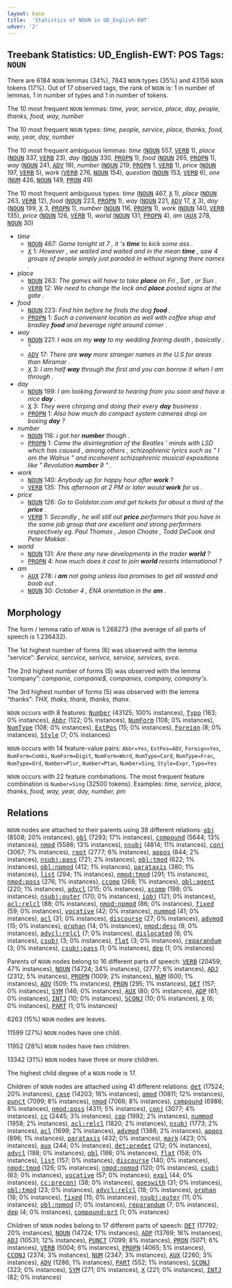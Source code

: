```yaml
---
layout: base
title:  'Statistics of NOUN in UD_English-EWT'
udver: '2'
---
```


## Treebank Statistics: UD_English-EWT: POS Tags: `NOUN`

There are 6184 `NOUN` lemmas (34%), 7843 `NOUN` types (35%) and 43156 `NOUN` tokens (17%).
Out of 17 observed tags, the rank of `NOUN` is: 1 in number of lemmas, 1 in number of types and 1 in number of tokens.

The 10 most frequent `NOUN` lemmas: <em>time, year, service, place, day, people, thanks, food, way, number</em>

The 10 most frequent `NOUN` types:  <em>time, people, service, place, thanks, food, way, year, day, number</em>

The 10 most frequent ambiguous lemmas: <em>time</em> (<tt><a href="en_ewt-pos-NOUN.html">NOUN</a></tt> 557, <tt><a href="en_ewt-pos-VERB.html">VERB</a></tt> 1), <em>place</em> (<tt><a href="en_ewt-pos-NOUN.html">NOUN</a></tt> 337, <tt><a href="en_ewt-pos-VERB.html">VERB</a></tt> 23), <em>day</em> (<tt><a href="en_ewt-pos-NOUN.html">NOUN</a></tt> 330, <tt><a href="en_ewt-pos-PROPN.html">PROPN</a></tt> 1), <em>food</em> (<tt><a href="en_ewt-pos-NOUN.html">NOUN</a></tt> 265, <tt><a href="en_ewt-pos-PROPN.html">PROPN</a></tt> 1), <em>way</em> (<tt><a href="en_ewt-pos-NOUN.html">NOUN</a></tt> 241, <tt><a href="en_ewt-pos-ADV.html">ADV</a></tt> 19), <em>number</em> (<tt><a href="en_ewt-pos-NOUN.html">NOUN</a></tt> 219, <tt><a href="en_ewt-pos-PROPN.html">PROPN</a></tt> 1, <tt><a href="en_ewt-pos-VERB.html">VERB</a></tt> 1), <em>price</em> (<tt><a href="en_ewt-pos-NOUN.html">NOUN</a></tt> 197, <tt><a href="en_ewt-pos-VERB.html">VERB</a></tt> 5), <em>work</em> (<tt><a href="en_ewt-pos-VERB.html">VERB</a></tt> 276, <tt><a href="en_ewt-pos-NOUN.html">NOUN</a></tt> 154), <em>question</em> (<tt><a href="en_ewt-pos-NOUN.html">NOUN</a></tt> 153, <tt><a href="en_ewt-pos-VERB.html">VERB</a></tt> 6), <em>one</em> (<tt><a href="en_ewt-pos-NUM.html">NUM</a></tt> 426, <tt><a href="en_ewt-pos-NOUN.html">NOUN</a></tt> 149, <tt><a href="en_ewt-pos-PRON.html">PRON</a></tt> 49)

The 10 most frequent ambiguous types:  <em>time</em> (<tt><a href="en_ewt-pos-NOUN.html">NOUN</a></tt> 467, <tt><a href="en_ewt-pos-X.html">X</a></tt> 1), <em>place</em> (<tt><a href="en_ewt-pos-NOUN.html">NOUN</a></tt> 263, <tt><a href="en_ewt-pos-VERB.html">VERB</a></tt> 12), <em>food</em> (<tt><a href="en_ewt-pos-NOUN.html">NOUN</a></tt> 223, <tt><a href="en_ewt-pos-PROPN.html">PROPN</a></tt> 1), <em>way</em> (<tt><a href="en_ewt-pos-NOUN.html">NOUN</a></tt> 221, <tt><a href="en_ewt-pos-ADV.html">ADV</a></tt> 17, <tt><a href="en_ewt-pos-X.html">X</a></tt> 3), <em>day</em> (<tt><a href="en_ewt-pos-NOUN.html">NOUN</a></tt> 199, <tt><a href="en_ewt-pos-X.html">X</a></tt> 3, <tt><a href="en_ewt-pos-PROPN.html">PROPN</a></tt> 1), <em>number</em> (<tt><a href="en_ewt-pos-NOUN.html">NOUN</a></tt> 116, <tt><a href="en_ewt-pos-PROPN.html">PROPN</a></tt> 1), <em>work</em> (<tt><a href="en_ewt-pos-NOUN.html">NOUN</a></tt> 140, <tt><a href="en_ewt-pos-VERB.html">VERB</a></tt> 135), <em>price</em> (<tt><a href="en_ewt-pos-NOUN.html">NOUN</a></tt> 126, <tt><a href="en_ewt-pos-VERB.html">VERB</a></tt> 1), <em>world</em> (<tt><a href="en_ewt-pos-NOUN.html">NOUN</a></tt> 131, <tt><a href="en_ewt-pos-PROPN.html">PROPN</a></tt> 4), <em>am</em> (<tt><a href="en_ewt-pos-AUX.html">AUX</a></tt> 278, <tt><a href="en_ewt-pos-NOUN.html">NOUN</a></tt> 30)


* <em>time</em>
  * <tt><a href="en_ewt-pos-NOUN.html">NOUN</a></tt> 467: <em>Game tonight at 7 , it 's <b>time</b> to kick some ass .</em>
  * <tt><a href="en_ewt-pos-X.html">X</a></tt> 1: <em>However , we waited and waited and in the mean <b>time</b> , saw 4 groups of people simply just paraded in without signing there names .</em>
* <em>place</em>
  * <tt><a href="en_ewt-pos-NOUN.html">NOUN</a></tt> 263: <em>The games will have to take <b>place</b> on Fri , Sat , or Sun .</em>
  * <tt><a href="en_ewt-pos-VERB.html">VERB</a></tt> 12: <em>We need to change the lock and <b>place</b> posted signs at the gate .</em>
* <em>food</em>
  * <tt><a href="en_ewt-pos-NOUN.html">NOUN</a></tt> 223: <em>Find him before he finds the dog <b>food</b> .</em>
  * <tt><a href="en_ewt-pos-PROPN.html">PROPN</a></tt> 1: <em>Such a convenient location as well with coffee shop and bradley <b>food</b> and beverage right around corner .</em>
* <em>way</em>
  * <tt><a href="en_ewt-pos-NOUN.html">NOUN</a></tt> 221: <em>I was on my <b>way</b> to my wedding fearing death , basically . "</em>
  * <tt><a href="en_ewt-pos-ADV.html">ADV</a></tt> 17: <em>There are <b>way</b> more stranger names in the U.S for areas than Miramar .</em>
  * <tt><a href="en_ewt-pos-X.html">X</a></tt> 3: <em>I am half <b>way</b> through the first and you can borrow it when I am through .</em>
* <em>day</em>
  * <tt><a href="en_ewt-pos-NOUN.html">NOUN</a></tt> 199: <em>I am looking forward to hearing from you soon and have a nice <b>day</b> .</em>
  * <tt><a href="en_ewt-pos-X.html">X</a></tt> 3: <em>They were chirping and doing their every <b>day</b> business .</em>
  * <tt><a href="en_ewt-pos-PROPN.html">PROPN</a></tt> 1: <em>Also how much do compact system cameras drop on boxing <b>day</b> ?</em>
* <em>number</em>
  * <tt><a href="en_ewt-pos-NOUN.html">NOUN</a></tt> 116: <em>i got her <b>number</b> though .</em>
  * <tt><a href="en_ewt-pos-PROPN.html">PROPN</a></tt> 1: <em>Came the disintegration of the Beatles ' minds with LSD which has caused , among others , schizophrenic lyrics such as " I am the Walrus " and incoherent schizophrenic musical expositions like " Revolution <b>number</b> 9 " .</em>
* <em>work</em>
  * <tt><a href="en_ewt-pos-NOUN.html">NOUN</a></tt> 140: <em>Anybody up for happy hour after <b>work</b> ?</em>
  * <tt><a href="en_ewt-pos-VERB.html">VERB</a></tt> 135: <em>This afternoon at 2 PM or later would <b>work</b> for us .</em>
* <em>price</em>
  * <tt><a href="en_ewt-pos-NOUN.html">NOUN</a></tt> 126: <em>Go to Goldstar.com and get tickets for about a third of the <b>price</b> .</em>
  * <tt><a href="en_ewt-pos-VERB.html">VERB</a></tt> 1: <em>Secondly , he will still out <b>price</b> performers that you have in the same job group that are excellent and strong performers respectively eg. Paul Thomas , Jason Choate , Todd DeCook and Peter Makkai .</em>
* <em>world</em>
  * <tt><a href="en_ewt-pos-NOUN.html">NOUN</a></tt> 131: <em>Are there any new developments in the trader <b>world</b> ?</em>
  * <tt><a href="en_ewt-pos-PROPN.html">PROPN</a></tt> 4: <em>how much does it cost to join <b>world</b> resorts international ?</em>
* <em>am</em>
  * <tt><a href="en_ewt-pos-AUX.html">AUX</a></tt> 278: <em>i <b>am</b> not going unless lisa promises to get all wasted and boob out .</em>
  * <tt><a href="en_ewt-pos-NOUN.html">NOUN</a></tt> 30: <em>October 4 , ENA orientation in the <b>am</b> .</em>

## Morphology

The form / lemma ratio of `NOUN` is 1.268273 (the average of all parts of speech is 1.236432).

The 1st highest number of forms (6) was observed with the lemma “service”: <em>$ervice, sercvice, serivce, service, services, svce</em>.

The 2nd highest number of forms (5) was observed with the lemma “company”: <em>companie, companie$, companies, company, company's</em>.

The 3rd highest number of forms (5) was observed with the lemma “thanks”: <em>THX, thaks, thank, thanks, thanx</em>.

`NOUN` occurs with 8 features: <tt><a href="en_ewt-feat-Number.html">Number</a></tt> (43125; 100% instances), <tt><a href="en_ewt-feat-Typo.html">Typo</a></tt> (163; 0% instances), <tt><a href="en_ewt-feat-Abbr.html">Abbr</a></tt> (122; 0% instances), <tt><a href="en_ewt-feat-NumForm.html">NumForm</a></tt> (108; 0% instances), <tt><a href="en_ewt-feat-NumType.html">NumType</a></tt> (108; 0% instances), <tt><a href="en_ewt-feat-ExtPos.html">ExtPos</a></tt> (15; 0% instances), <tt><a href="en_ewt-feat-Foreign.html">Foreign</a></tt> (8; 0% instances), <tt><a href="en_ewt-feat-Style.html">Style</a></tt> (7; 0% instances)

`NOUN` occurs with 14 feature-value pairs: `Abbr=Yes`, `ExtPos=ADV`, `Foreign=Yes`, `NumForm=Combi`, `NumForm=Digit`, `NumForm=Word`, `NumType=Card`, `NumType=Frac`, `NumType=Ord`, `Number=Plur`, `Number=Ptan`, `Number=Sing`, `Style=Expr`, `Typo=Yes`

`NOUN` occurs with 22 feature combinations.
The most frequent feature combination is `Number=Sing` (32500 tokens).
Examples: <em>time, service, place, thanks, food, way, year, day, number, pm</em>


## Relations

`NOUN` nodes are attached to their parents using 38 different relations: <tt><a href="en_ewt-dep-obj.html">obj</a></tt> (8508; 20% instances), <tt><a href="en_ewt-dep-obl.html">obl</a></tt> (7293; 17% instances), <tt><a href="en_ewt-dep-compound.html">compound</a></tt> (5644; 13% instances), <tt><a href="en_ewt-dep-nmod.html">nmod</a></tt> (5586; 13% instances), <tt><a href="en_ewt-dep-nsubj.html">nsubj</a></tt> (4814; 11% instances), <tt><a href="en_ewt-dep-conj.html">conj</a></tt> (3067; 7% instances), <tt><a href="en_ewt-dep-root.html">root</a></tt> (2777; 6% instances), <tt><a href="en_ewt-dep-appos.html">appos</a></tt> (844; 2% instances), <tt><a href="en_ewt-dep-nsubj-pass.html">nsubj:pass</a></tt> (721; 2% instances), <tt><a href="en_ewt-dep-obl-tmod.html">obl:tmod</a></tt> (622; 1% instances), <tt><a href="en_ewt-dep-obl-npmod.html">obl:npmod</a></tt> (412; 1% instances), <tt><a href="en_ewt-dep-parataxis.html">parataxis</a></tt> (380; 1% instances), <tt><a href="en_ewt-dep-list.html">list</a></tt> (294; 1% instances), <tt><a href="en_ewt-dep-nmod-tmod.html">nmod:tmod</a></tt> (291; 1% instances), <tt><a href="en_ewt-dep-nmod-poss.html">nmod:poss</a></tt> (276; 1% instances), <tt><a href="en_ewt-dep-ccomp.html">ccomp</a></tt> (268; 1% instances), <tt><a href="en_ewt-dep-obl-agent.html">obl:agent</a></tt> (220; 1% instances), <tt><a href="en_ewt-dep-advcl.html">advcl</a></tt> (215; 0% instances), <tt><a href="en_ewt-dep-xcomp.html">xcomp</a></tt> (198; 0% instances), <tt><a href="en_ewt-dep-nsubj-outer.html">nsubj:outer</a></tt> (170; 0% instances), <tt><a href="en_ewt-dep-iobj.html">iobj</a></tt> (121; 0% instances), <tt><a href="en_ewt-dep-acl-relcl.html">acl:relcl</a></tt> (88; 0% instances), <tt><a href="en_ewt-dep-nmod-npmod.html">nmod:npmod</a></tt> (86; 0% instances), <tt><a href="en_ewt-dep-fixed.html">fixed</a></tt> (59; 0% instances), <tt><a href="en_ewt-dep-vocative.html">vocative</a></tt> (42; 0% instances), <tt><a href="en_ewt-dep-nummod.html">nummod</a></tt> (41; 0% instances), <tt><a href="en_ewt-dep-acl.html">acl</a></tt> (31; 0% instances), <tt><a href="en_ewt-dep-discourse.html">discourse</a></tt> (27; 0% instances), <tt><a href="en_ewt-dep-advmod.html">advmod</a></tt> (15; 0% instances), <tt><a href="en_ewt-dep-orphan.html">orphan</a></tt> (14; 0% instances), <tt><a href="en_ewt-dep-nmod-desc.html">nmod:desc</a></tt> (8; 0% instances), <tt><a href="en_ewt-dep-advcl-relcl.html">advcl:relcl</a></tt> (7; 0% instances), <tt><a href="en_ewt-dep-dislocated.html">dislocated</a></tt> (6; 0% instances), <tt><a href="en_ewt-dep-csubj.html">csubj</a></tt> (3; 0% instances), <tt><a href="en_ewt-dep-flat.html">flat</a></tt> (3; 0% instances), <tt><a href="en_ewt-dep-reparandum.html">reparandum</a></tt> (3; 0% instances), <tt><a href="en_ewt-dep-csubj-pass.html">csubj:pass</a></tt> (1; 0% instances), <tt><a href="en_ewt-dep-dep.html">dep</a></tt> (1; 0% instances)

Parents of `NOUN` nodes belong to 16 different parts of speech: <tt><a href="en_ewt-pos-VERB.html">VERB</a></tt> (20459; 47% instances), <tt><a href="en_ewt-pos-NOUN.html">NOUN</a></tt> (14724; 34% instances),  (2777; 6% instances), <tt><a href="en_ewt-pos-ADJ.html">ADJ</a></tt> (2312; 5% instances), <tt><a href="en_ewt-pos-PROPN.html">PROPN</a></tt> (1009; 2% instances), <tt><a href="en_ewt-pos-NUM.html">NUM</a></tt> (600; 1% instances), <tt><a href="en_ewt-pos-ADV.html">ADV</a></tt> (509; 1% instances), <tt><a href="en_ewt-pos-PRON.html">PRON</a></tt> (295; 1% instances), <tt><a href="en_ewt-pos-DET.html">DET</a></tt> (157; 0% instances), <tt><a href="en_ewt-pos-SYM.html">SYM</a></tt> (146; 0% instances), <tt><a href="en_ewt-pos-AUX.html">AUX</a></tt> (80; 0% instances), <tt><a href="en_ewt-pos-ADP.html">ADP</a></tt> (61; 0% instances), <tt><a href="en_ewt-pos-INTJ.html">INTJ</a></tt> (10; 0% instances), <tt><a href="en_ewt-pos-SCONJ.html">SCONJ</a></tt> (10; 0% instances), <tt><a href="en_ewt-pos-X.html">X</a></tt> (6; 0% instances), <tt><a href="en_ewt-pos-PART.html">PART</a></tt> (1; 0% instances)

6263 (15%) `NOUN` nodes are leaves.

11599 (27%) `NOUN` nodes have one child.

11952 (28%) `NOUN` nodes have two children.

13342 (31%) `NOUN` nodes have three or more children.

The highest child degree of a `NOUN` node is 17.

Children of `NOUN` nodes are attached using 41 different relations: <tt><a href="en_ewt-dep-det.html">det</a></tt> (17524; 20% instances), <tt><a href="en_ewt-dep-case.html">case</a></tt> (14203; 16% instances), <tt><a href="en_ewt-dep-amod.html">amod</a></tt> (10811; 12% instances), <tt><a href="en_ewt-dep-punct.html">punct</a></tt> (7099; 8% instances), <tt><a href="en_ewt-dep-nmod.html">nmod</a></tt> (7066; 8% instances), <tt><a href="en_ewt-dep-compound.html">compound</a></tt> (6986; 8% instances), <tt><a href="en_ewt-dep-nmod-poss.html">nmod:poss</a></tt> (4311; 5% instances), <tt><a href="en_ewt-dep-conj.html">conj</a></tt> (3077; 4% instances), <tt><a href="en_ewt-dep-cc.html">cc</a></tt> (2445; 3% instances), <tt><a href="en_ewt-dep-cop.html">cop</a></tt> (1992; 2% instances), <tt><a href="en_ewt-dep-nummod.html">nummod</a></tt> (1958; 2% instances), <tt><a href="en_ewt-dep-acl-relcl.html">acl:relcl</a></tt> (1820; 2% instances), <tt><a href="en_ewt-dep-nsubj.html">nsubj</a></tt> (1773; 2% instances), <tt><a href="en_ewt-dep-acl.html">acl</a></tt> (1699; 2% instances), <tt><a href="en_ewt-dep-advmod.html">advmod</a></tt> (1388; 2% instances), <tt><a href="en_ewt-dep-appos.html">appos</a></tt> (896; 1% instances), <tt><a href="en_ewt-dep-parataxis.html">parataxis</a></tt> (432; 0% instances), <tt><a href="en_ewt-dep-mark.html">mark</a></tt> (423; 0% instances), <tt><a href="en_ewt-dep-aux.html">aux</a></tt> (244; 0% instances), <tt><a href="en_ewt-dep-det-predet.html">det:predet</a></tt> (212; 0% instances), <tt><a href="en_ewt-dep-advcl.html">advcl</a></tt> (188; 0% instances), <tt><a href="en_ewt-dep-obl.html">obl</a></tt> (186; 0% instances), <tt><a href="en_ewt-dep-flat.html">flat</a></tt> (158; 0% instances), <tt><a href="en_ewt-dep-list.html">list</a></tt> (157; 0% instances), <tt><a href="en_ewt-dep-discourse.html">discourse</a></tt> (140; 0% instances), <tt><a href="en_ewt-dep-nmod-tmod.html">nmod:tmod</a></tt> (126; 0% instances), <tt><a href="en_ewt-dep-nmod-npmod.html">nmod:npmod</a></tt> (120; 0% instances), <tt><a href="en_ewt-dep-csubj.html">csubj</a></tt> (63; 0% instances), <tt><a href="en_ewt-dep-vocative.html">vocative</a></tt> (57; 0% instances), <tt><a href="en_ewt-dep-expl.html">expl</a></tt> (44; 0% instances), <tt><a href="en_ewt-dep-cc-preconj.html">cc:preconj</a></tt> (38; 0% instances), <tt><a href="en_ewt-dep-goeswith.html">goeswith</a></tt> (31; 0% instances), <tt><a href="en_ewt-dep-obl-tmod.html">obl:tmod</a></tt> (23; 0% instances), <tt><a href="en_ewt-dep-advcl-relcl.html">advcl:relcl</a></tt> (18; 0% instances), <tt><a href="en_ewt-dep-orphan.html">orphan</a></tt> (18; 0% instances), <tt><a href="en_ewt-dep-fixed.html">fixed</a></tt> (15; 0% instances), <tt><a href="en_ewt-dep-nsubj-outer.html">nsubj:outer</a></tt> (11; 0% instances), <tt><a href="en_ewt-dep-obl-npmod.html">obl:npmod</a></tt> (7; 0% instances), <tt><a href="en_ewt-dep-reparandum.html">reparandum</a></tt> (7; 0% instances), <tt><a href="en_ewt-dep-dep.html">dep</a></tt> (4; 0% instances), <tt><a href="en_ewt-dep-compound-prt.html">compound:prt</a></tt> (1; 0% instances)

Children of `NOUN` nodes belong to 17 different parts of speech: <tt><a href="en_ewt-pos-DET.html">DET</a></tt> (17792; 20% instances), <tt><a href="en_ewt-pos-NOUN.html">NOUN</a></tt> (14724; 17% instances), <tt><a href="en_ewt-pos-ADP.html">ADP</a></tt> (13769; 16% instances), <tt><a href="en_ewt-pos-ADJ.html">ADJ</a></tt> (10531; 12% instances), <tt><a href="en_ewt-pos-PUNCT.html">PUNCT</a></tt> (7099; 8% instances), <tt><a href="en_ewt-pos-PRON.html">PRON</a></tt> (5071; 6% instances), <tt><a href="en_ewt-pos-VERB.html">VERB</a></tt> (5004; 6% instances), <tt><a href="en_ewt-pos-PROPN.html">PROPN</a></tt> (4065; 5% instances), <tt><a href="en_ewt-pos-CCONJ.html">CCONJ</a></tt> (2374; 3% instances), <tt><a href="en_ewt-pos-NUM.html">NUM</a></tt> (2347; 3% instances), <tt><a href="en_ewt-pos-AUX.html">AUX</a></tt> (2260; 3% instances), <tt><a href="en_ewt-pos-ADV.html">ADV</a></tt> (1286; 1% instances), <tt><a href="en_ewt-pos-PART.html">PART</a></tt> (552; 1% instances), <tt><a href="en_ewt-pos-SCONJ.html">SCONJ</a></tt> (323; 0% instances), <tt><a href="en_ewt-pos-SYM.html">SYM</a></tt> (271; 0% instances), <tt><a href="en_ewt-pos-X.html">X</a></tt> (221; 0% instances), <tt><a href="en_ewt-pos-INTJ.html">INTJ</a></tt> (82; 0% instances)

